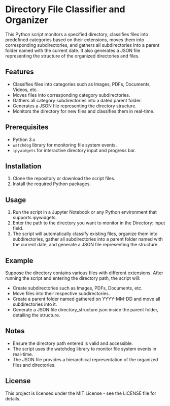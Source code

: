 # Directory File Classifier and Organizer

This Python script monitors a specified directory, classifies files into predefined categories based on their extensions, moves them into corresponding subdirectories, and gathers all subdirectories into a parent folder named with the current date. It also generates a JSON file representing the structure of the organized directories and files.

## Features

- Classifies files into categories such as Images, PDFs, Documents, Videos, etc.
- Moves files into corresponding category subdirectories.
- Gathers all category subdirectories into a dated parent folder.
- Generates a JSON file representing the directory structure.
- Monitors the directory for new files and classifies them in real-time.

## Prerequisites

- Python 3.x
- `watchdog` library for monitoring file system events.
- `ipywidgets` for interactive directory input and progress bar.

## Installation

1. Clone the repository or download the script files.
2. Install the required Python packages.

## Usage
1. Run the script in a Jupyter Notebook or any Python environment that supports ipywidgets.
2. Enter the path to the directory you want to monitor in the Directory: input field.
3. The script will automatically classify existing files, organize them into subdirectories, gather all subdirectories into a parent folder named with the current date, and generate a JSON file representing the structure.

## Example
Suppose the directory contains various files with different extensions. After running the script and entering the directory path, the script will:

- Create subdirectories such as Images, PDFs, Documents, etc.
- Move files into their respective subdirectories.
- Create a parent folder named gathered on YYYY-MM-DD and move all subdirectories into it.
- Generate a JSON file directory_structure.json inside the parent folder, detailing the structure.
## Notes
- Ensure the directory path entered is valid and accessible.
- The script uses the watchdog library to monitor file system events in real-time.
- The JSON file provides a hierarchical representation of the organized files and directories.
## License
This project is licensed under the MIT License - see the LICENSE file for details.
